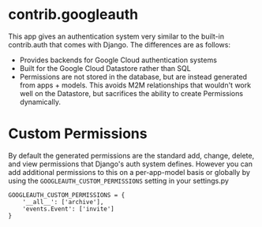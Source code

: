 # contrib.googleauth

This app gives an authentication system very similar to the built-in contrib.auth that comes with Django. The differences
are as follows:

 - Provides backends for Google Cloud authentication systems
 - Built for the Google Cloud Datastore rather than SQL
 - Permissions are not stored in the database, but are instead generated from apps + models. This avoids M2M relationships
   that wouldn't work well on the Datastore, but sacrifices the ability to create Permissions dynamically.


# Custom Permissions

By default the generated permissions are the standard add, change, delete, and view permissions that Django's auth system
defines. However you can add additional permissions to this on a per-app-model basis or globally by using the `GOOGLEAUTH_CUSTOM_PERMISSIONS`
setting in your settings.py

```
GOOGLEAUTH_CUSTOM_PERMISSIONS = {
    '__all__': ['archive'],
    'events.Event': ['invite']
}
```
